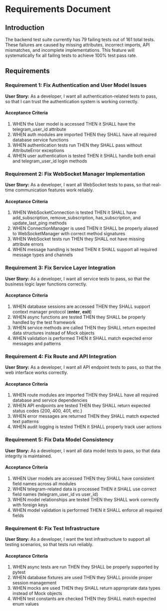 # Requirements Document

## Introduction

The backend test suite currently has 79 failing tests out of 161 total tests. These failures are caused by missing attributes, incorrect imports, API mismatches, and incomplete implementations. This feature will systematically fix all failing tests to achieve 100% test pass rate.

## Requirements

### Requirement 1: Fix Authentication and User Model Issues

**User Story:** As a developer, I want all authentication-related tests to pass, so that I can trust the authentication system is working correctly.

#### Acceptance Criteria

1. WHEN the User model is accessed THEN it SHALL have the telegram_user_id attribute
2. WHEN auth modules are imported THEN they SHALL have all required database service functions
3. WHEN authentication tests run THEN they SHALL pass without AttributeError exceptions
4. WHEN user authentication is tested THEN it SHALL handle both email and telegram_user_id login methods

### Requirement 2: Fix WebSocket Manager Implementation

**User Story:** As a developer, I want all WebSocket tests to pass, so that real-time communication features work reliably.

#### Acceptance Criteria

1. WHEN WebSocketConnection is tested THEN it SHALL have add_subscription, remove_subscription, has_subscription, and update_last_ping methods
2. WHEN ConnectionManager is used THEN it SHALL be properly aliased to WebSocketManager with correct method signatures
3. WHEN WebSocket tests run THEN they SHALL not have missing attribute errors
4. WHEN message handling is tested THEN it SHALL support all required message types and channels

### Requirement 3: Fix Service Layer Integration

**User Story:** As a developer, I want all service tests to pass, so that the business logic layer functions correctly.

#### Acceptance Criteria

1. WHEN database sessions are accessed THEN they SHALL support context manager protocol (__enter__, __exit__)
2. WHEN async functions are tested THEN they SHALL be properly handled by the test framework
3. WHEN service methods are called THEN they SHALL return expected data structures instead of Mock objects
4. WHEN validation is performed THEN it SHALL match expected error messages and patterns

### Requirement 4: Fix Route and API Integration

**User Story:** As a developer, I want all API endpoint tests to pass, so that the web interface works correctly.

#### Acceptance Criteria

1. WHEN route modules are imported THEN they SHALL have all required database and service dependencies
2. WHEN API endpoints are tested THEN they SHALL return expected status codes (200, 400, 401, etc.)
3. WHEN error messages are returned THEN they SHALL match expected text patterns
4. WHEN audit logging is tested THEN it SHALL properly track user actions

### Requirement 5: Fix Data Model Consistency

**User Story:** As a developer, I want all data model tests to pass, so that data integrity is maintained.

#### Acceptance Criteria

1. WHEN User models are accessed THEN they SHALL have consistent field names across all modules
2. WHEN telegram-related data is processed THEN it SHALL use correct field names (telegram_user_id vs user_id)
3. WHEN model relationships are tested THEN they SHALL work correctly with foreign keys
4. WHEN model validation is performed THEN it SHALL enforce all required fields

### Requirement 6: Fix Test Infrastructure

**User Story:** As a developer, I want the test infrastructure to support all testing scenarios, so that tests run reliably.

#### Acceptance Criteria

1. WHEN async tests are run THEN they SHALL be properly supported by pytest
2. WHEN database fixtures are used THEN they SHALL provide proper session management
3. WHEN mocks are used THEN they SHALL return appropriate data types instead of Mock objects
4. WHEN test constants are checked THEN they SHALL match expected enum values